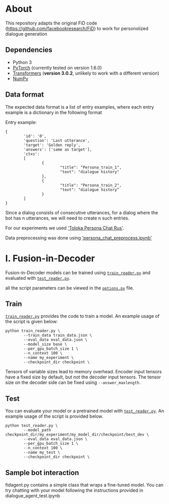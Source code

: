 # About

This repository adapts the original FiD code (<https://github.com/facebookresearch/FiD>) to work for personolized dialogue generation 

## Dependencies

- Python 3
- [PyTorch](http://pytorch.org/) (currently tested on version 1.6.0)
- [Transformers](http://huggingface.co/transformers/) (**version 3.0.2**, unlikely to work with a different version)
- [NumPy](http://www.numpy.org/)


## Data format

The expected data format is a list of entry examples, where each entry example is a dictionary in the following format

Entry example:
```
{ 
        'id': '0', 
        'question': 'Last utterance', 
        'target': 'Golden reply', 
        'answers': ['same as target'], 
        'ctxs': 
        [ 
                { 
                        "title": "Persona_train_1", 
                        "text": "dialogue history" 
                }, 
                { 
                        "title": "Persona_train_2", 
                        "text": "dialogue history”
                }
        ] 
}
```

Since a dialog consists of consecutive utterances, for a dialog where the bot has n utterances, we will need to create n such entries.


For our experiments we used ['Toloka Persona Chat Rus'](https://toloka.ai/ru/datasets/?datasets-category=nlp#datasets).

Data preprocessing was done using ['persona_chat_preprocess.ipynb'](persona_chat_preprocess.ipynb)

# I. Fusion-in-Decoder

Fusion-in-Decoder models can be trained using [`train_reader.py`](train_reader.py) and evaluated with [`test_reader.py`](test_reader.py).

all the script parameters can be viewed in the [`options.py`](src/options.py) file.

## Train

[`train_reader.py`](train_reader.py) provides the code to train a model. An example usage of the script is given below:

```shell
python train_reader.py \
        --train_data train_data.json \
        --eval_data eval_data.json \
        --model_size base \
        --per_gpu_batch_size 1 \
        --n_context 100 \
        --name my_experiment \
        --checkpoint_dir checkpoint \
```

Tensors of variable sizes lead to memory overhead. Encoder input tensors have a fixed size by default, but not the decoder input tensors. The tensor size on the decoder side can be fixed using `--answer_maxlength`.

## Test

You can evaluate your model or a pretrained model with [`test_reader.py`](test_reader.py). An example usage of the script is provided below.

```shell
python test_reader.py \
        --model_path checkpoint_dir/my_experiment/my_model_dir/checkpoint/best_dev \
        --eval_data eval_data.json \
        --per_gpu_batch_size 1 \
        --n_context 100 \
        --name my_test \
        --checkpoint_dir checkpoint \
```

## Sample bot interaction

fidagent.py contains a simple class that wraps a fine-tuned model.
You can try chatting with your model following the instructions provided in dialogue_agent_test.ipynb